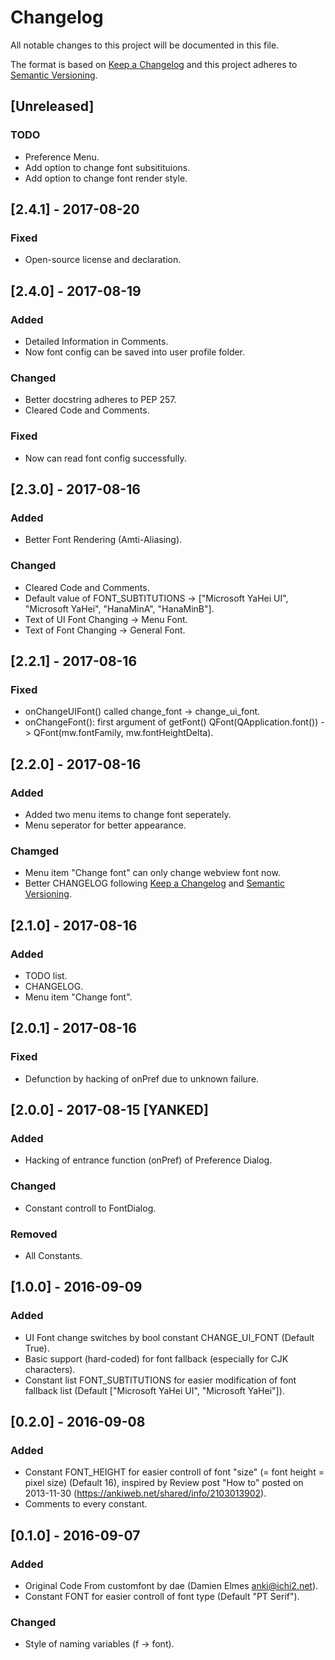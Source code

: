 # Changelog
All notable changes to this project will be documented in this file.

The format is based on [Keep a Changelog](http://keepachangelog.com/en/1.0.0/)
and this project adheres to [Semantic Versioning](http://semver.org/spec/v2.0.0.html).

## [Unreleased]
### TODO
- Preference Menu.
- Add option to change font subsitituions.
- Add option to change font render style.

## [2.4.1] - 2017-08-20
### Fixed
- Open-source license and declaration.

## [2.4.0] - 2017-08-19
### Added
- Detailed Information in Comments.
- Now font config can be saved into user profile folder.
### Changed
- Better docstring adheres to PEP 257.
- Cleared Code and Comments.
### Fixed
- Now can read font config successfully.

## [2.3.0] - 2017-08-16
### Added
- Better Font Rendering (Amti-Aliasing).
### Changed
- Cleared Code and Comments.
- Default value of FONT_SUBTITUTIONS -> ["Microsoft YaHei UI", "Microsoft YaHei", "HanaMinA", "HanaMinB"].
- Text of UI Font Changing -> Menu Font.
- Text of Font Changing -> General Font.

## [2.2.1] - 2017-08-16
### Fixed
- onChangeUIFont() called change\_font -> change\_ui\_font.
- onChangeFont(): first argument of getFont() QFont(QApplication.font()) -> QFont(mw.fontFamily, mw.fontHeightDelta).


## [2.2.0] - 2017-08-16
### Added
- Added two menu items to change font seperately.
- Menu seperator for better appearance.
### Chamged
- Menu item "Change font" can only change webview font now.
- Better CHANGELOG following [Keep a Changelog](http://keepachangelog.com/en/1.0.0/) and [Semantic Versioning](http://semver.org/spec/v2.0.0.html).

## [2.1.0] - 2017-08-16
### Added
- TODO list.
- CHANGELOG.
- Menu item "Change font".

## [2.0.1] - 2017-08-16
### Fixed
- Defunction by hacking of onPref due to unknown failure.

## [2.0.0] - 2017-08-15 [YANKED]
### Added
- Hacking of entrance function (onPref) of Preference Dialog.
### Changed
- Constant controll to FontDialog.
### Removed
- All Constants.

## [1.0.0] - 2016-09-09
### Added
- UI Font change switches by bool constant CHANGE\_UI\_FONT (Default True).
- Basic support (hard-coded) for font fallback (especially for CJK characters).
- Constant list FONT_SUBTITUTIONS for easier modification of font fallback list (Default ["Microsoft YaHei UI", "Microsoft YaHei"]).

## [0.2.0] - 2016-09-08
### Added
- Constant FONT\_HEIGHT for easier controll of font "size" (= font height = pixel size) (Default 16), inspired by Review post "How to" posted on 2013-11-30 (https://ankiweb.net/shared/info/2103013902).
- Comments to every constant.

## [0.1.0] - 2016-09-07
### Added
- Original Code From customfont by dae (Damien Elmes <anki@ichi2.net>).
- Constant FONT for easier controll of font type (Default "PT Serif").
### Changed
- Style of naming variables (f -> font).